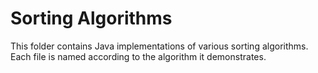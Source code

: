 # Sorting Algorithms

This folder contains Java implementations of various sorting algorithms.  
Each file is named according to the algorithm it demonstrates.
